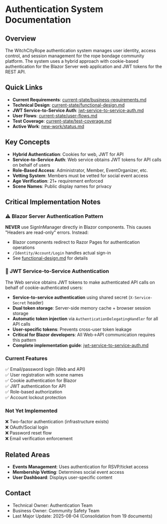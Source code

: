 # Authentication System Documentation
<!-- Last Updated: 2025-08-13 -->
<!-- Version: 2.0 -->
<!-- Owner: Authentication Team -->
<!-- Status: Active -->

## Overview
The WitchCityRope authentication system manages user identity, access control, and session management for the rope bondage community platform. The system uses a hybrid approach with cookie-based authentication for the Blazor Server web application and JWT tokens for the REST API.

## Quick Links
- **Current Requirements**: [current-state/business-requirements.md](current-state/business-requirements.md)
- **Technical Design**: [current-state/functional-design.md](current-state/functional-design.md)
- **JWT Service-to-Service Auth**: [jwt-service-to-service-auth.md](jwt-service-to-service-auth.md)
- **User Flows**: [current-state/user-flows.md](current-state/user-flows.md)
- **Test Coverage**: [current-state/test-coverage.md](current-state/test-coverage.md)
- **Active Work**: [new-work/status.md](new-work/status.md)

## Key Concepts
- **Hybrid Authentication**: Cookies for web, JWT for API
- **Service-to-Service Auth**: Web service obtains JWT tokens for API calls on behalf of users
- **Role-Based Access**: Administrator, Member, EventOrganizer, etc.
- **Vetting System**: Members must be vetted for social event access
- **Age Verification**: 21+ requirement enforced
- **Scene Names**: Public display names for privacy

## Critical Implementation Notes

### ⚠️ Blazor Server Authentication Pattern
**NEVER** use SignInManager directly in Blazor components. This causes "Headers are read-only" errors. Instead:
- Blazor components redirect to Razor Pages for authentication operations
- `/Identity/Account/Login` handles actual sign-in
- See [functional-design.md](current-state/functional-design.md) for details

### 🔐 JWT Service-to-Service Authentication
The Web service obtains JWT tokens to make authenticated API calls on behalf of cookie-authenticated users:
- **Service-to-service authentication** using shared secret (`X-Service-Secret` header)
- **Dual token storage**: Server-side memory cache + browser session storage
- **Automatic token injection** via `AuthenticationDelegatingHandler` for all API calls
- **User-specific tokens**: Prevents cross-user token leakage
- **Critical for Blazor developers**: All Web→API communication requires this pattern
- **Complete implementation guide**: [jwt-service-to-service-auth.md](jwt-service-to-service-auth.md)

### Current Features
✅ Email/password login (Web and API)  
✅ User registration with scene names  
✅ Cookie authentication for Blazor  
✅ JWT authentication for API  
✅ Role-based authorization  
✅ Account lockout protection  

### Not Yet Implemented
❌ Two-factor authentication (infrastructure exists)  
❌ OAuth/Social login  
❌ Password reset flow  
❌ Email verification enforcement  

## Related Areas
- **Events Management**: Uses authentication for RSVP/ticket access
- **Membership Vetting**: Determines social event access
- **User Dashboard**: Displays user-specific content

## Contact
- Technical Owner: Authentication Team
- Business Owner: Community Safety Team
- Last Major Update: 2025-08-04 (Consolidation from 19 documents)